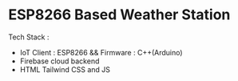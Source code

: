 # ESP8266 Based Weather Station

Tech Stack : 
-   IoT Client : ESP8266 && Firmware : C++(Arduino)
-   Firebase cloud backend
-   HTML Tailwind CSS and JS
